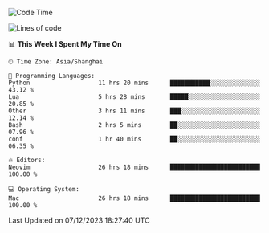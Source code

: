 <!--START_SECTION:waka-->
![Code Time](http://img.shields.io/badge/Code%20Time-1%2C765%20hrs%2021%20mins-blue)

![Lines of code](https://img.shields.io/badge/From%20Hello%20World%20I%27ve%20Written-283.1%20thousand%20lines%20of%20code-blue)

📊 **This Week I Spent My Time On** 

```text
🕑︎ Time Zone: Asia/Shanghai

💬 Programming Languages: 
Python                   11 hrs 20 mins      ███████████░░░░░░░░░░░░░░   43.12 % 
Lua                      5 hrs 28 mins       █████░░░░░░░░░░░░░░░░░░░░   20.85 % 
Other                    3 hrs 11 mins       ███░░░░░░░░░░░░░░░░░░░░░░   12.14 % 
Bash                     2 hrs 5 mins        ██░░░░░░░░░░░░░░░░░░░░░░░   07.96 % 
conf                     1 hr 40 mins        ██░░░░░░░░░░░░░░░░░░░░░░░   06.35 % 

🔥 Editors: 
Neovim                   26 hrs 18 mins      █████████████████████████   100.00 % 

💻 Operating System: 
Mac                      26 hrs 18 mins      █████████████████████████   100.00 % 
```


 Last Updated on 07/12/2023 18:27:40 UTC
<!--END_SECTION:waka-->
